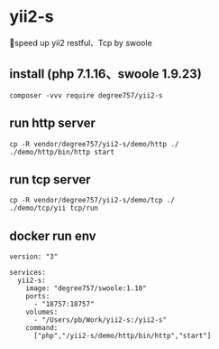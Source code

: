 # yii2-s
🚀speed up yii2 restful、Tcp by swoole

## install (php 7.1.16、swoole 1.9.23)
```
composer -vvv require degree757/yii2-s
```

## run http server
```
cp -R vendor/degree757/yii2-s/demo/http ./
./demo/http/bin/http start
```

## run tcp server
```
cp -R vendor/degree757/yii2-s/demo/tcp ./
./demo/tcp/yii tcp/run
```

## docker run env
```
version: "3"

services:
  yii2-s:
    image: "degree757/swoole:1.10"
    ports:
      - "18757:18757"
    volumes:
      - "/Users/pb/Work/yii2-s:/yii2-s"
    command:
      ["php","/yii2-s/demo/http/bin/http","start"]
```
